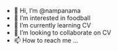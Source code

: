 - 👋 Hi, I’m @nampanama
- 👀 I’m interested in foodball
- 🌱 I’m currently learning CV
- 💞️ I’m looking to collaborate on CV
- 📫 How to reach me ...

<!---
nampanama/nampanama is a ✨ special ✨ repository because its `README.md` (this file) appears on your GitHub profile.
You can click the Preview link to take a look at your changes.
--->
